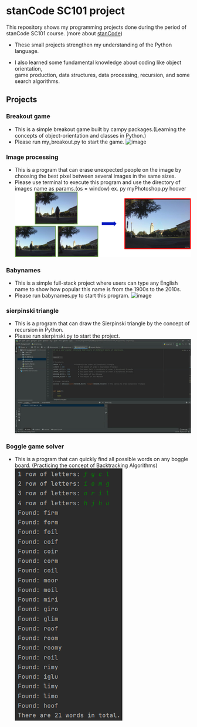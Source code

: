 # stanCode SC101 project

This repository shows my programming projects done during the period of stanCode SC101 course. (more about [stanCode](https://stancode.tw/))

- These small projects strengthen my understanding of the Python language.

- I also learned some fundamental knowledge about coding like object orientation, \
game production, data structures, data processing, recursion, and some search algorithms.



## Projects
### Breakout game
 - This is a simple breakout game built by campy packages.(Learning the concepts of object-orientation and classes in Python.)
 - Please run my_breakout.py to start the game.
![image](demo/my_breakout.gif)

### Image processing
 - This is a program that can erase unexpected people on the image by choosing the best pixel between several images in the same sizes.
 - Please use terminal to execute this program and use the directory of images name as params.(os = window) ex. py myPhotoshop.py hoover
![image](demo/stanCodeshop.png) 

### Babynames
 - This is a simple full-stack project where users can type any English name to show how popular this name is from the 1900s to the 2010s.
 - Please run babynames.py to start this program.
![image](demo/babyname.gif)

### sierpinski triangle
 - This is a program that can draw the Sierpinski triangle by the concept of recursion in Python.
 - Please run sierpinski.py to start the project.
![image](demo/sieprinski.gif)

### Boggle game solver
 - This is a program that can quickly find all possible words on any boggle board. (Practicing the concept of Backtracking Algorithms)
![image](demo/boggle.png)